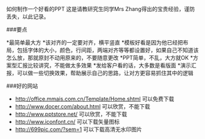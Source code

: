 如何制作一个好看的PPT
这是请教研究生同学Mrs Zhang得出的宝贵经验，谨防丢失，以此记录。

###要点

*最简单最大方
*该对齐的一定要对齐，横平竖直
*模板好看是因为他已经把布局，包括字体的大小，颜色，行间距，两端对齐等等都设置好，如果自己不知道该怎么放，那就原封不动用原来的，不要随意更改
*PPT简单，不乱，大方就OK
*方案型汇报比较讲究，不能做太多效果
*发给客户看的话，大多数是看版面
*演示汇报，可以做一些切换效果，帮助展示自己的思路，让对方更容易抓住其中的逻辑

###好的网站
* http://office.mmais.com.cn/Template/Home.shtml    可以免费下载
* http://www.docer.com/about.html    可以欣赏，不能下载
* http://www.pptstore.net/    可以欣赏，不能下载
* http://www.iconfont.cn/    可以下载矢量图标
* http://699pic.com/?sem=1   可以下载高清无水印图片

